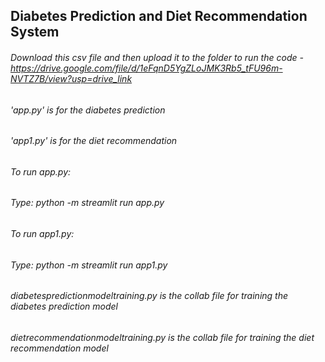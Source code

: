 ﻿## Diabetes Prediction and Diet Recommendation System

 
###### Download this csv file and then upload it to the folder to run the code - https://drive.google.com/file/d/1eFqnD5YgZLoJMK3Rb5_tFU96m-NVTZ7B/view?usp=drive_link
###### 'app.py' is for the diabetes prediction 
###### 'app1.py' is for the diet recommendation

###### To run app.py:
###### Type: python -m streamlit run app.py

###### To run app1.py:
###### Type: python -m streamlit run app1.py

###### diabetespredictionmodeltraining.py is the collab file for training the diabetes prediction model
###### dietrecommendationmodeltraining.py is the collab file for training the diet recommendation model



